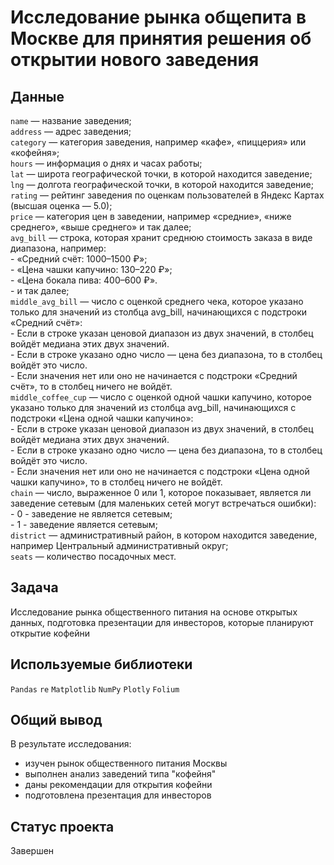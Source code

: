 # Исследование рынка общепита в Москве для принятия решения об открытии нового заведения

## Данные

`name` — название заведения;\
`address` — адрес заведения;\
`category` — категория заведения, например «кафе», «пиццерия» или «кофейня»;\
`hours` — информация о днях и часах работы;\
`lat` — широта географической точки, в которой находится заведение;\
`lng` — долгота географической точки, в которой находится заведение;\
`rating` — рейтинг заведения по оценкам пользователей в Яндекс Картах (высшая оценка — 5.0);\
`price` — категория цен в заведении, например «средние», «ниже среднего», «выше среднего» и так далее;\
`avg_bill` — строка, которая хранит среднюю стоимость заказа в виде диапазона, например:\
    - «Средний счёт: 1000–1500 ₽»;\
    - «Цена чашки капучино: 130–220 ₽»;\
    - «Цена бокала пива: 400–600 ₽».\
    - и так далее;\
`middle_avg_bill` — число с оценкой среднего чека, которое указано только для значений из столбца avg_bill, начинающихся с подстроки «Средний счёт»:\
    - Если в строке указан ценовой диапазон из двух значений, в столбец войдёт медиана этих двух значений.\
    - Если в строке указано одно число — цена без диапазона, то в столбец войдёт это число.\
    - Если значения нет или оно не начинается с подстроки «Средний счёт», то в столбец ничего не войдёт.\
`middle_coffee_cup` — число с оценкой одной чашки капучино, которое указано только для значений из столбца avg_bill, начинающихся с подстроки «Цена одной чашки капучино»:\
    - Если в строке указан ценовой диапазон из двух значений, в столбец войдёт медиана этих двух значений.\
    - Если в строке указано одно число — цена без диапазона, то в столбец войдёт это число.\
    - Если значения нет или оно не начинается с подстроки «Цена одной чашки капучино», то в столбец ничего не войдёт.\
`chain` — число, выраженное 0 или 1, которое показывает, является ли заведение сетевым (для маленьких сетей могут встречаться ошибки):\
    - 0 - заведение не является сетевым;\
    - 1 - заведение является сетевым;\
`district` — административный район, в котором находится заведение, например Центральный административный округ;\
`seats` — количество посадочных мест.

## Задача

Исследование рынка общественного питания на основе открытых данных, подготовка презентации для инвесторов, которые планируют открытие кофейни

## Используемые библиотеки

`Pandas` `re` `Matplotlib` `NumPy` `Plotly` `Folium`

## Общий вывод

В результате исследования:
- изучен рынок общественного питания Москвы
- выполнен анализ заведений типа "кофейня"
- даны рекомендации для открытия кофейни
- подготовлена презентация для инвесторов

## Статус проекта

Завершен
